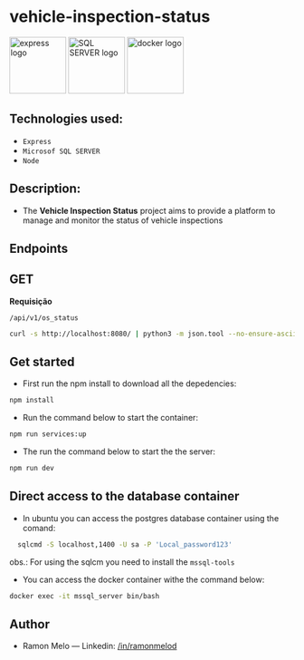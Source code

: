 # vehicle-inspection-status

<div>
<img src="https://user-images.githubusercontent.com/25181517/183859966-a3462d8d-1bc7-4880-b353-e2cbed900ed6.png" alt="express logo" width="100" height="auto">
<img src="https://raw.githubusercontent.com/marwin1991/profile-technology-icons/refs/heads/main/icons/mssql.png" alt="SQL SERVER logo" width="100" height="auto">
<img src="https://raw.githubusercontent.com/marwin1991/profile-technology-icons/refs/heads/main/icons/docker.png" alt="docker logo" width="100" height="auto">

## Technologies used:

- `Express`
- `Microsof SQL SERVER`
- `Node`

## Description:

- The **Vehicle Inspection Status** project aims to provide a platform to manage and monitor the status of vehicle inspections

## Endpoints

## GET

**Requisição**

`/api/v1/os_status`

```sh
curl -s http://localhost:8080/ | python3 -m json.tool --no-ensure-ascii

```

## Get started

- First run the npm install to download all the depedencies:

```sh
npm install
```

- Run the command below to start the container:

```sh
npm run services:up
```

- The run the command below to start the the server:

```sh
npm run dev
```

## Direct access to the database container

- In ubuntu you can access the postgres database container using the comand:

```sh
  sqlcmd -S localhost,1400 -U sa -P 'Local_password123'

```

obs.: For using the sqlcm you need to install the `mssql-tools`

- You can access the docker container withe the command below:

```sh
docker exec -it mssql_server bin/bash
```

## Author

- Ramon Melo — Linkedin: [/in/ramonmelod](https://www.linkedin.com/in/ramonmelod/)
